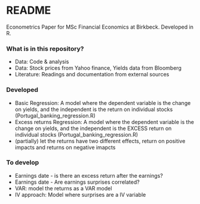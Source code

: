 # README #

Econometrics Paper for MSc Financial Economics at Birkbeck.
Developed in R.

### What is in this repository? ###

* Data: Code & analysis
* Data: Stock prices from Yahoo finance, Yields data from Bloomberg
* Literature: Readings and documentation from external sources

### Developed ###
* Basic Regression: A model where the dependent variable is the change on yields, and the independent is the return on individual stocks (Portugal_banking_regression.R)
* Excess returns Regression: A model where the dependent variable is the change on yields, and the independent is the EXCESS return on individual stocks (Portugal_banking_regression.R)
* (partially) let the returns have two different effects, return on positive impacts and returns on negative imapcts


### To develop ###

* Earnings date - is there an excess return after the earnings?
* Earnings date - Are earnings surprises correlated?
* VAR: model the returns as a VAR model
* IV approach: Model where surprises are a IV variable
